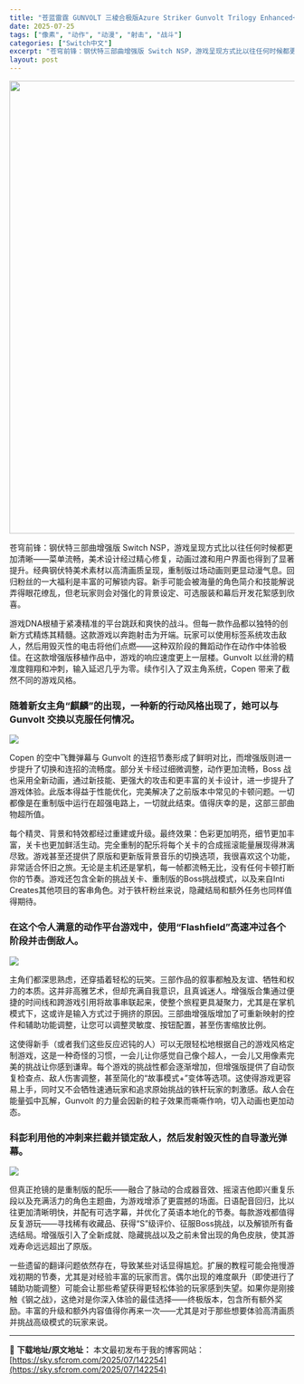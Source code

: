 ```yaml
---
title: "苍蓝雷霆 GUNVOLT 三棱合极版Azure Striker Gunvolt Trilogy Enhanced+更新1.0.1 Switch NSP中文"
date: 2025-07-25
tags: ["像素", "动作", "动漫", "射击", "战斗"]
categories: ["Switch中文"]
excerpt: "苍穹前锋：钢伏特三部曲增强版 Switch NSP，游戏呈现方式比以往任何时候都更加清晰——菜单流畅，美术设计经过精心修复，动画过渡和用户界面也得到了显著提升。经典钢伏特美术素材以高清画质呈现，重制版过场动画则更显动漫气息。回归粉丝的一大福利是丰富的可解锁内容。新手可能会被海量的角色简介和技能解说弄&hellip;"
layout: post
---
```


<img class="aligncenter size-full wp-image-142255" src="https://sky.sfcrom.com/wp-content/uploads/2025/07/2025072509134563.webp" alt="" width="550" height="800" />

<span>苍穹前锋：钢伏特三部曲增强版 Switch NSP，游戏呈现方式比以往任何时候都更加清晰——菜单流畅，美术设计经过精心修复，动画过渡和用户界面也得到了显著提升。经典钢伏特美术素材以高清画质呈现，重制版过场动画则更显动漫气息。回归粉丝的一大福利是丰富的可解锁内容。新手可能会被海量的角色简介和技能解说弄得眼花缭乱，但老玩家则会对强化的背景设定、可选服装和幕后开发花絮感到欣喜。</span>

<span>游戏DNA根植于紧凑精准的平台跳跃和爽快的战斗。但每一款作品都以独特的创新方式精炼其精髓。这款游戏以奔跑射击为开端。玩家可以使用标签系统攻击敌人，然后用毁灭性的电击将他们点燃——这种双阶段的舞蹈动作在动作中体验极佳。在这款增强版移植作品中，游戏的响应速度更上一层楼。Gunvolt 以丝滑的精准度翱翔和冲刺，输入延迟几乎为零。续作引入了双主角系统，Copen 带来了截然不同的游戏风格。</span>
<h3><span>随着新女主角“麒麟”的出现，一种新的行动风格出现了，她可以与 Gunvolt 交换以克服任何情况。</span></h3>
<img src="https://img-eshop.cdn.nintendo.net/i/337cbb946f033cd041434d375c7e20ec379ce395fb2f3bbc8898d83b568c81d8.jpg?w=1000" />

<span>Copen 的空中飞舞弹幕与 Gunvolt 的连招节奏形成了鲜明对比，而增强版则进一步提升了切换和连招的流畅度。部分关卡经过细微调整，动作更加流畅，Boss 战也采用全新动画，通过新技能、更强大的攻击和更丰富的关卡设计，进一步提升了游戏体验。此版本得益于性能优化，完美解决了之前版本中常见的卡顿问题。一切都像是在重制版中运行在超强电路上，一切就此结束。值得庆幸的是，这部三部曲物超所值。</span>
<div id="attachment_76585" class="wp-caption aligncenter"></div>
<span>每个精灵、背景和特效都经过重建或升级。最终效果：色彩更加明亮，细节更加丰富，关卡也更加鲜活生动。完全重制的配乐将每个关卡的合成摇滚能量展现得淋漓尽致。游戏甚至还提供了原版和更新版背景音乐的切换选项，我很喜欢这个功能，非常适合怀旧之旅。无论是主机还是掌机，每一帧都流畅无比，没有任何卡顿打断你的节奏。游戏还包含全新的挑战关卡、重制版的Boss挑战模式，以及来自Inti Creates其他项目的客串角色。对于铁杆粉丝来说，隐藏结局和额外任务也同样值得期待。</span>
<h3><span>在这个令人满意的动作平台游戏中，使用“Flashfield”高速冲过各个阶段并击倒敌人。</span></h3>
<img src="https://img-eshop.cdn.nintendo.net/i/86f3217f2f70d699d88fe7c360b0bd0f689174a1258cdb3829c36e65e96504fc.jpg?w=1000" />

<span>主角们都深思熟虑，还穿插着轻松的玩笑。三部作品的叙事都触及友谊、牺牲和权力的本质。这并非高雅艺术，但却充满自我意识，且真诚迷人。增强版合集通过便捷的时间线和跨游戏引用将故事串联起来，使整个旅程更具凝聚力，尤其是在掌机模式下，这或许是输入方式过于拥挤的原因。三部曲增强版增加了可重新映射的控件和辅助功能调整，让您可以调整灵敏度、按钮配置，甚至伤害缩放比例。</span>

<span>这使得新手（或者我们这些反应迟钝的人）可以无限轻松地根据自己的游戏风格定制游戏，这是一种奇怪的习惯，一会儿让你感觉自己像个超人，一会儿又用像素完美的挑战让你感到谦卑。每个游戏的挑战性都会逐渐增加，但增强版提供了自动恢复检查点、敌人伤害调整，甚至简化的“故事模式+”变体等选项。这使得游戏更容易上手，同时又不会牺牲速通玩家和追求原始挑战的铁杆玩家的刺激感。敌人会在能量弧中瓦解，Gunvolt 的力量会因新的粒子效果而嘶嘶作响，切入动画也更加动态。</span>
<h3><span>科彭利用他的冲刺来拦截并锁定敌人，然后发射毁灭性的自导激光弹幕。</span></h3>
<img src="https://img-eshop.cdn.nintendo.net/i/bec84a35d67a00405946f1451c1a7fc50baf5ed3b235b9ea910315e84bf87975.jpg?w=1000" />

<span>但真正抢镜的是重制版的配乐——融合了脉动的合成器音效、摇滚吉他即兴重复乐段以及充满活力的角色主题曲，为游戏增添了更震撼的场面。日语配音回归，比以往更加清晰明快，并配有可选字幕，并优化了英语本地化的节奏。每款游戏都值得反复游玩——寻找稀有收藏品、获得“S”级评价、征服Boss挑战，以及解锁所有备选结局。增强版引入了全新成就、隐藏挑战以及之前未曾出现的角色皮肤，使其游戏寿命远远超出了原版。</span>

<span>一些遗留的翻译问题依然存在，导致某些对话显得尴尬。扩展的教程可能会拖慢游戏初期的节奏，尤其是对经验丰富的玩家而言。偶尔出现的难度飙升（即使进行了辅助功能调整）可能会让那些希望获得更轻松体验的玩家感到失望。如果你是刚接触《钢之战》，这绝对是你深入体验的最佳选择——终极版本，包含所有额外奖励。丰富的升级和额外内容值得你再来一次——尤其是对于那些想要体验高清画质并挑战高级模式的玩家来说。</span>

---
📖 **下载地址/原文地址：** 本文最初发布于我的博客网站：[https://sky.sfcrom.com/2025/07/142254](https://sky.sfcrom.com/2025/07/142254)
